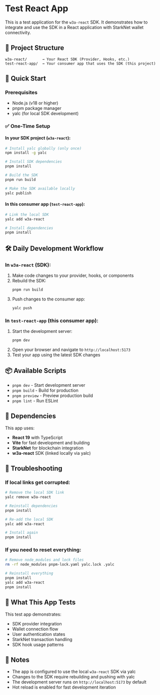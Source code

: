 # Test React App

This is a test application for the `w3a-react` SDK. It demonstrates how to integrate and use the SDK in a React application with StarkNet wallet connectivity.

## 📁 Project Structure

```
w3a-react/       → Your React SDK (Provider, Hooks, etc.)
test-react-app/  → Your consumer app that uses the SDK (this project)
```

## 🚀 Quick Start

### Prerequisites

- Node.js (v18 or higher)
- pnpm package manager
- yalc (for local SDK development)

### ✅ One-Time Setup

#### In your SDK project (`w3a-react`):

```bash
# Install yalc globally (only once)
npm install -g yalc

# Install SDK dependencies
pnpm install

# Build the SDK
pnpm run build

# Make the SDK available locally
yalc publish
```

#### In this consumer app (`test-react-app`):

```bash
# Link the local SDK
yalc add w3a-react

# Install dependencies
pnpm install
```

## 🛠️ Daily Development Workflow

### In `w3a-react` (SDK):

1. Make code changes to your provider, hooks, or components
2. Rebuild the SDK:
   ```bash
   pnpm run build
   ```
3. Push changes to the consumer app:
   ```bash
   yalc push
   ```

### In `test-react-app` (this consumer app):

1. Start the development server:
   ```bash
   pnpm dev
   ```
2. Open your browser and navigate to `http://localhost:5173`
3. Test your app using the latest SDK changes

## 📦 Available Scripts

- `pnpm dev` - Start development server
- `pnpm build` - Build for production
- `pnpm preview` - Preview production build
- `pnpm lint` - Run ESLint

## 🔧 Dependencies

This app uses:

- **React 19** with TypeScript
- **Vite** for fast development and building
- **StarkNet** for blockchain integration
- **w3a-react** SDK (linked locally via yalc)

## 🔁 Troubleshooting

### If local links get corrupted:

```bash
# Remove the local SDK link
yalc remove w3a-react

# Reinstall dependencies
pnpm install

# Re-add the local SDK
yalc add w3a-react

# Install again
pnpm install
```

### If you need to reset everything:

```bash
# Remove node_modules and lock files
rm -rf node_modules pnpm-lock.yaml yalc.lock .yalc

# Reinstall everything
pnpm install
yalc add w3a-react
pnpm install
```

## 🎯 What This App Tests

This test app demonstrates:

- SDK provider integration
- Wallet connection flow
- User authentication states
- StarkNet transaction handling
- SDK hook usage patterns

## 📝 Notes

- The app is configured to use the local `w3a-react` SDK via yalc
- Changes to the SDK require rebuilding and pushing with yalc
- The development server runs on `http://localhost:5173` by default
- Hot reload is enabled for fast development iteration
